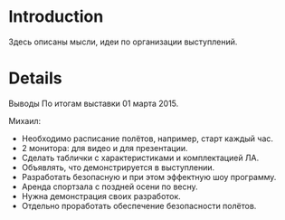 # Introduction #

Здесь описаны мысли, идеи по организации выступлений.

# Details #

Выводы По итогам выставки 01 марта 2015.

Михаил:
  * Необходимо расписание полётов, например, старт каждый час.
  * 2 монитора: для видео и для презентации.
  * Сделать таблички с характеристиками и комплектацией ЛА.
  * Объявлять, что демонстрируется в выступлении.
  * Разработать безопасную и при этом эффектную шоу программу.
  * Аренда спортзала с поздней осени по весну.
  * Нужна демонстрация своих разработок.
  * Отдельно проработать обеспечение безопасности полётов.